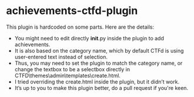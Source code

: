 # achievements-ctfd-plugin
This plugin is hardcoded on some parts. Here are the details:

- You might need to edit directly  __init__.py inside the plugin to add achievements.
- It is also based on the category name, which by default CTFd is using user-entered text instead of selection.
- Thus, you may need to set the plugin to match the category name, or change the textbox to be a selectbox directly in CTFD\themes\admin\templates\create.html.
- I tried overriding the create.html inside the plugin, but it didn’t work.
- It’s up to you to make this plugin better, do a pull request if you're keen.
